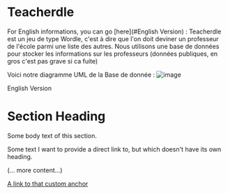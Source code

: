 # Teacherdle
For English informations, you can go [here](#English Version) : 
Teacherdle est un jeu de type Wordle, c'est à dire que l'on doit deviner un professeur de l'école parmi une liste des autres.
Nous utilisons une base de données pour stocker les informations sur les professeurs (données publiques, en gros c'est pas grave si ca fuite)

Voici notre diagramme UML de la Base de donnée :
![image](https://github.com/user-attachments/assets/881c699a-cf2f-4b1d-920c-0752d415a933)

<a name="English Version"></a>
English Version
# Section Heading

Some body text of this section.

<a name="my-custom-anchor-point"></a>
Some text I want to provide a direct link to, but which doesn't have its own heading.

(… more content…)

[A link to that custom anchor](#my-custom-anchor-point)
